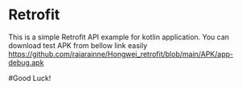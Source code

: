 # Retrofit
This is a simple Retrofit API example for kotlin application.
You can download test APK from bellow link easily
https://github.com/raiarainne/Hongwei_retrofit/blob/main/APK/app-debug.apk

#Good Luck!
